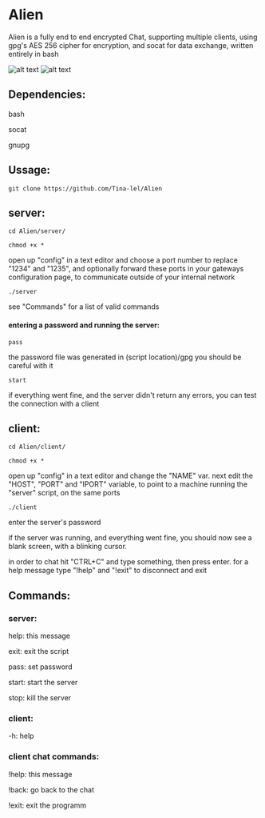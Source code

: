 # Alien
Alien is a fully end to end encrypted Chat, supporting multiple clients, using gpg's AES 256 cipher for encryption, and socat for data exchange, written entirely in bash

![alt text](https://i.imgur.com/oy43AYx.png)
![alt text](https://i.imgur.com/gzqCsn5.png)

Dependencies:
-
bash

socat

gnupg

Ussage:
-
```
git clone https://github.com/Tina-lel/Alien
```
## server:

```
cd Alien/server/
```
```
chmod +x *
```

open up "config" in a text editor and choose a port number to replace "1234" and "1235", and optionally forward these ports in your gateways configuration page, to communicate outside of your internal network

```
./server
```

see "Commands" for a list of valid commands

#### entering a password and running the server:

```
pass
```
the password file was generated in (script location)/gpg you should be careful with it
```
start
```
if everything went fine, and the server didn't return any errors, you can test the connection with a client

## client:

```
cd Alien/client/
```
```
chmod +x *
```

open up "config" in a text editor and change the "NAME" var. next edit the "HOST", "PORT" and "IPORT" variable, to point to a machine running the "server" script, on the same ports

```
./client
```
enter the server's password

if the server was running, and everything went fine, you should now see a blank screen, with a blinking cursor.

in order to chat hit "CTRL+C" and type something, then press enter. for a help message type "!help" and "!exit" to disconnect and exit

Commands:
-

### server:

help: this message

exit: exit the script

pass: set password

start: start the server

stop: kill the server

### client:

-h: help

### client chat commands:

!help: this message

!back: go back to the chat

!exit: exit the programm

